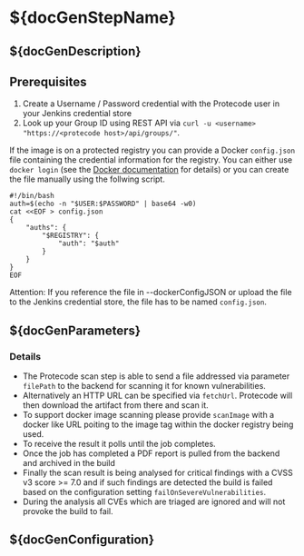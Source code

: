 # ${docGenStepName}

## ${docGenDescription}

## Prerequisites

1. Create a Username / Password credential with the Protecode user in your Jenkins credential store
1. Look up your Group ID using REST API via `curl -u <username> "https://<protecode host>/api/groups/"`.

If the image is on a protected registry you can provide a Docker `config.json` file containing the credential information for the registry.
You can either use `docker login` (see the [Docker documentation](https://docs.docker.com/engine/reference/commandline/login/) for details) or you can create the file manually using the follwing script.

```
#!/bin/bash
auth=$(echo -n "$USER:$PASSWORD" | base64 -w0)
cat <<EOF > config.json
{
    "auths": {
        "$REGISTRY": {
            "auth": "$auth"
        }
    }
}
EOF
```

Attention: If you reference the file in --dockerConfigJSON or upload the file to the Jenkins credential store, the file has to be named `config.json`.

## ${docGenParameters}

### Details

* The Protecode scan step is able to send a file addressed via parameter `filePath` to the backend for scanning it for known vulnerabilities.
* Alternatively an HTTP URL can be specified via `fetchUrl`. Protecode will then download the artifact from there and scan it.
* To support docker image scanning please provide `scanImage` with a docker like URL poiting to the image tag within the docker registry being used.
* To receive the result it polls until the job completes.
* Once the job has completed a PDF report is pulled from the backend and archived in the build
* Finally the scan result is being analysed for critical findings with a CVSS v3 score >= 7.0 and if such findings are detected the build is failed based on the configuration setting `failOnSevereVulnerabilities`.
* During the analysis all CVEs which are triaged are ignored and will not provoke the build to fail.

## ${docGenConfiguration}
